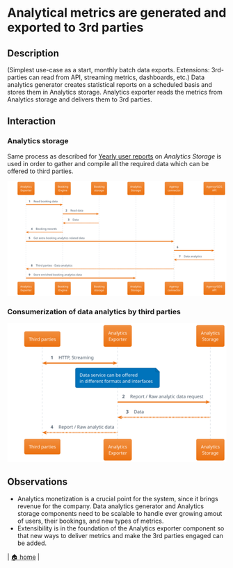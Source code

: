 # Analytical metrics are generated and exported to 3rd parties

## Description

(Simplest use-case as a start, monthly batch data exports. Extensions: 3rd-parties can read from API, streaming metrics, dashboards, etc.)
Data analytics generator creates statistical reports on a scheduled basis and stores them in Analytics storage. Analytics exporter reads the metrics from Analytics storage and delivers them to 3rd parties.

## Interaction

### Analytics storage

Same process as described for [Yearly user reports](./user_yearly_report.md) on _Analytics Storage_ is used in order to gather and compile all the required data which can be offered to third parties.

![](./analytics_storage.svg)

### Consumerization of data analytics by third parties

![](./data_analytics_consumerization.svg)

## Observations

- Analytics monetization is a crucial point for the system, since it brings revenue for the company. Data analytics generator and Analytics storage components need to be scalable to handle ever growing amout of users, their bookings, and new types of metrics.
- Extensibility is in the foundation of the Analytics exporter component so that new ways to deliver metrics and make the 3rd parties engaged can be added.

| [🏠 home](../../README.md#use-cases) |

